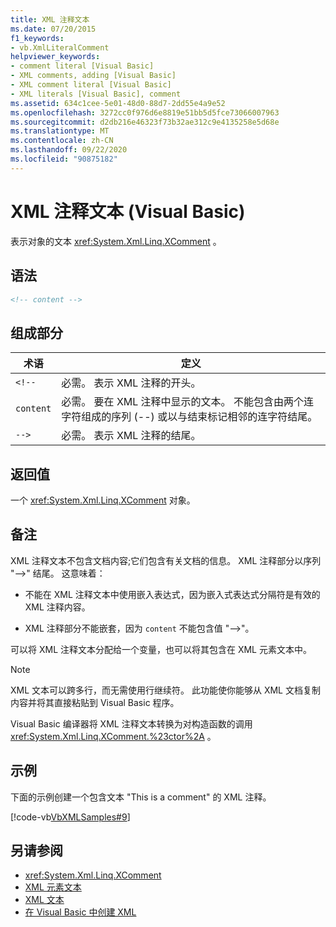 ```yaml
---
title: XML 注释文本
ms.date: 07/20/2015
f1_keywords:
- vb.XmlLiteralComment
helpviewer_keywords:
- comment literal [Visual Basic]
- XML comments, adding [Visual Basic]
- XML comment literal [Visual Basic]
- XML literals [Visual Basic], comment
ms.assetid: 634c1cee-5e01-48d0-88d7-2dd55e4a9e52
ms.openlocfilehash: 3272cc0f976d6e8819e51bb5d5fce73066007963
ms.sourcegitcommit: d2db216e46323f73b32ae312c9e4135258e5d68e
ms.translationtype: MT
ms.contentlocale: zh-CN
ms.lasthandoff: 09/22/2020
ms.locfileid: "90875182"
---
```

# <a name="xml-comment-literal-visual-basic"></a>XML 注释文本 (Visual Basic)

表示对象的文本 <xref:System.Xml.Linq.XComment> 。  
  
## <a name="syntax"></a>语法  
  
```xml  
<!-- content -->  
```  
  
## <a name="parts"></a>组成部分  
  
|术语|定义|  
|---|---|  
|`<!--`|必需。 表示 XML 注释的开头。|  
|`content`|必需。 要在 XML 注释中显示的文本。 不能包含由两个连字符组成的序列 (--) 或以与结束标记相邻的连字符结尾。|  
|`-->`|必需。 表示 XML 注释的结尾。|  
  
## <a name="return-value"></a>返回值  

 一个 <xref:System.Xml.Linq.XComment> 对象。  
  
## <a name="remarks"></a>备注  

 XML 注释文本不包含文档内容;它们包含有关文档的信息。 XML 注释部分以序列 "-->" 结尾。 这意味着：  
  
- 不能在 XML 注释文本中使用嵌入表达式，因为嵌入式表达式分隔符是有效的 XML 注释内容。  
  
- XML 注释部分不能嵌套，因为 `content` 不能包含值 "-->"。  
  
 可以将 XML 注释文本分配给一个变量，也可以将其包含在 XML 元素文本中。  
  
> [!NOTE]
> XML 文本可以跨多行，而无需使用行继续符。 此功能使你能够从 XML 文档复制内容并将其直接粘贴到 Visual Basic 程序。  
  
 Visual Basic 编译器将 XML 注释文本转换为对构造函数的调用 <xref:System.Xml.Linq.XComment.%23ctor%2A> 。  
  
## <a name="example"></a>示例  

 下面的示例创建一个包含文本 "This is a comment" 的 XML 注释。  
  
 [!code-vb[VbXMLSamples#9](~/samples/snippets/visualbasic/VS_Snippets_VBCSharp/VbXMLSamples/VB/XMLSamples4.vb#9)]  
  
## <a name="see-also"></a>另请参阅

- <xref:System.Xml.Linq.XComment>
- [XML 元素文本](xml-element-literal.md)
- [XML 文本](index.md)
- [在 Visual Basic 中创建 XML](../../programming-guide/language-features/xml/creating-xml.md)
